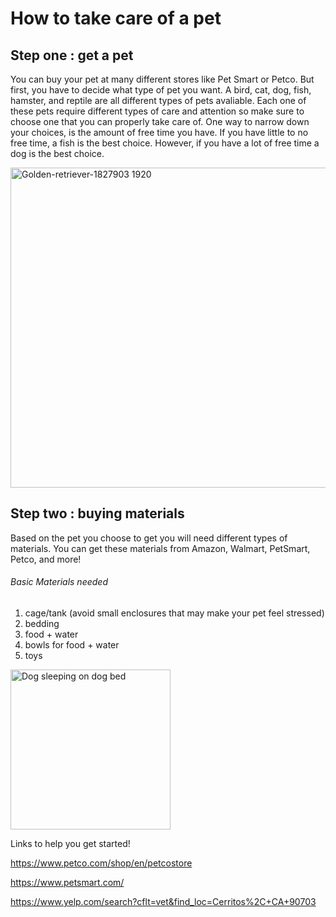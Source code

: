# How to take care of a pet
## Step one : get a pet
You can buy your pet at many different stores like Pet Smart or Petco. But first, you have to decide what type of pet you want. 
A bird, cat, dog, fish, hamster, and reptile are all different types of pets avaliable. Each one of these pets require different types of care and attention so make sure to choose one that you can properly take care of. One way to narrow down your choices, is the amount of free time you have. If you have little to no free time, a fish is the best choice. However, if you have a lot of free time a dog is the best choice.


<a title="RetyiRetyi, CC0, via Wikimedia Commons" href="https://commons.wikimedia.org/wiki/File:Golden-retriever-1827903_1920.jpg"><img width="512" alt="Golden-retriever-1827903 1920" src="https://upload.wikimedia.org/wikipedia/commons/thumb/8/88/Golden-retriever-1827903_1920.jpg/512px-Golden-retriever-1827903_1920.jpg"></a>


## Step two : buying materials 
Based on the pet you choose to get you will need different types of materials. You can get these materials from Amazon, Walmart, PetSmart, Petco, and more! 

###### Basic Materials needed
1. cage/tank (avoid small enclosures that may make your pet feel stressed)
2. bedding
3. food + water 
4. bowls for food + water
5. toys

<a title="Nicole Qowens, CC BY-SA 4.0 &lt;https://creativecommons.org/licenses/by-sa/4.0&gt;, via Wikimedia Commons" href="https://commons.wikimedia.org/wiki/File:Dog_sleeping_on_dog_bed.jpg"><img width="256" alt="Dog sleeping on dog bed" src="https://upload.wikimedia.org/wikipedia/commons/thumb/2/2a/Dog_sleeping_on_dog_bed.jpg/256px-Dog_sleeping_on_dog_bed.jpg"></a>

Links to help you get started!


https://www.petco.com/shop/en/petcostore


https://www.petsmart.com/


https://www.yelp.com/search?cflt=vet&find_loc=Cerritos%2C+CA+90703
